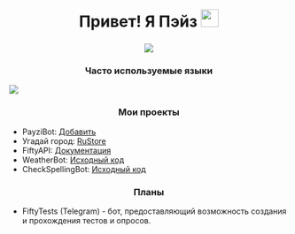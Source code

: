 <h1 align="center">Привет! Я Пэйз 
<img src="https://github.com/blackcater/blackcater/raw/main/images/Hi.gif" height="32"/></h1> 
<h3 align="center"><img src="https://skillicons.dev/icons?i=discordjs,nodejs,typescript,mongodb,vue,vscode,windows" />
</h3>

<h3 align="center">Часто используемые языки</h3>
<img src="https://github-readme-stats.vercel.app/api/top-langs/?username=payziii&theme=dark&hide_border=true&layout=compact"/>

<h3 align="center">Мои проекты</h3>
<ul>
    <li>PayziBot: <a href="https://discord.com/api/oauth2/authorize?client_id=576442351426207744&permissions=1411299798102&scope=bot" target="_blank">Добавить</a></li>
     <li>Угадай город: <a href="https://apps.rustore.ru/app/com.Payziii.GuessCity" target="_blank">RuStore</a></li>
    <li>FiftyAPI: <a href="https://docs.fifty.su" target="_blank">Документация</a></li>
    <li>WeatherBot: <a href="https://github.com/Payziii/WeatherBot" target="_blank">Исходный код</a></li>
    <li>CheckSpellingBot: <a href="https://github.com/Payziii/CheckSpellingBot" target="_blank">Исходный код</a></li>
</ul>

<h3 align="center">Планы</h3>
<ul>
    <li>FiftyTests (Telegram) - бот, предоставляющий возможность создания и прохождения тестов и опросов.</li>
</ul>
